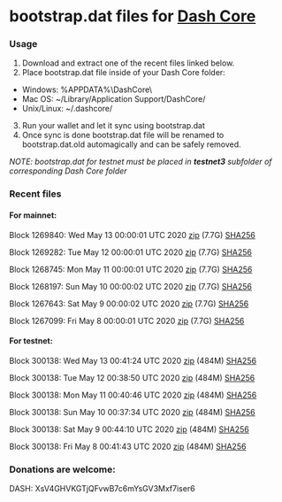 # bootstrap.dat files for [Dash Core](https://github.com/dashpay/dash)

### Usage

1. Download and extract one of the recent files linked below.
2. Place bootstrap.dat file inside of your Dash Core folder:
 - Windows: %APPDATA%\DashCore\
 - Mac OS: ~/Library/Application Support/DashCore/
 - Unix/Linux: ~/.dashcore/
3. Run your wallet and let it sync using bootstrap.dat
4. Once sync is done bootstrap.dat file will be renamed to bootstrap.dat.old automagically and can be safely removed.

_NOTE: bootstrap.dat for testnet must be placed in **testnet3** subfolder of corresponding Dash Core folder_

### Recent files

#### For mainnet:

Block 1269840: Wed May 13 00:00:01 UTC 2020 [zip](https://dash-bootstrap.ams3.digitaloceanspaces.com/mainnet/2020-05-13/bootstrap.dat.zip) (7.7G) [SHA256](https://dash-bootstrap.ams3.digitaloceanspaces.com/mainnet/2020-05-13/sha256.txt)

Block 1269282: Tue May 12 00:00:01 UTC 2020 [zip](https://dash-bootstrap.ams3.digitaloceanspaces.com/mainnet/2020-05-12/bootstrap.dat.zip) (7.7G) [SHA256](https://dash-bootstrap.ams3.digitaloceanspaces.com/mainnet/2020-05-12/sha256.txt)

Block 1268745: Mon May 11 00:00:01 UTC 2020 [zip](https://dash-bootstrap.ams3.digitaloceanspaces.com/mainnet/2020-05-11/bootstrap.dat.zip) (7.7G) [SHA256](https://dash-bootstrap.ams3.digitaloceanspaces.com/mainnet/2020-05-11/sha256.txt)

Block 1268197: Sun May 10 00:00:02 UTC 2020 [zip](https://dash-bootstrap.ams3.digitaloceanspaces.com/mainnet/2020-05-10/bootstrap.dat.zip) (7.7G) [SHA256](https://dash-bootstrap.ams3.digitaloceanspaces.com/mainnet/2020-05-10/sha256.txt)

Block 1267643: Sat May  9 00:00:02 UTC 2020 [zip](https://dash-bootstrap.ams3.digitaloceanspaces.com/mainnet/2020-05-09/bootstrap.dat.zip) (7.7G) [SHA256](https://dash-bootstrap.ams3.digitaloceanspaces.com/mainnet/2020-05-09/sha256.txt)

Block 1267099: Fri May  8 00:00:01 UTC 2020 [zip](https://dash-bootstrap.ams3.digitaloceanspaces.com/mainnet/2020-05-08/bootstrap.dat.zip) (7.7G) [SHA256](https://dash-bootstrap.ams3.digitaloceanspaces.com/mainnet/2020-05-08/sha256.txt)


#### For testnet:

Block 300138: Wed May 13 00:41:24 UTC 2020 [zip](https://dash-bootstrap.ams3.digitaloceanspaces.com/testnet/2020-05-13/bootstrap.dat.zip) (484M) [SHA256](https://dash-bootstrap.ams3.digitaloceanspaces.com/testnet/2020-05-13/sha256.txt)

Block 300138: Tue May 12 00:38:50 UTC 2020 [zip](https://dash-bootstrap.ams3.digitaloceanspaces.com/testnet/2020-05-12/bootstrap.dat.zip) (484M) [SHA256](https://dash-bootstrap.ams3.digitaloceanspaces.com/testnet/2020-05-12/sha256.txt)

Block 300138: Mon May 11 00:40:46 UTC 2020 [zip](https://dash-bootstrap.ams3.digitaloceanspaces.com/testnet/2020-05-11/bootstrap.dat.zip) (484M) [SHA256](https://dash-bootstrap.ams3.digitaloceanspaces.com/testnet/2020-05-11/sha256.txt)

Block 300138: Sun May 10 00:37:34 UTC 2020 [zip](https://dash-bootstrap.ams3.digitaloceanspaces.com/testnet/2020-05-10/bootstrap.dat.zip) (484M) [SHA256](https://dash-bootstrap.ams3.digitaloceanspaces.com/testnet/2020-05-10/sha256.txt)

Block 300138: Sat May  9 00:44:10 UTC 2020 [zip](https://dash-bootstrap.ams3.digitaloceanspaces.com/testnet/2020-05-09/bootstrap.dat.zip) (484M) [SHA256](https://dash-bootstrap.ams3.digitaloceanspaces.com/testnet/2020-05-09/sha256.txt)

Block 300138: Fri May  8 00:41:43 UTC 2020 [zip](https://dash-bootstrap.ams3.digitaloceanspaces.com/testnet/2020-05-08/bootstrap.dat.zip) (484M) [SHA256](https://dash-bootstrap.ams3.digitaloceanspaces.com/testnet/2020-05-08/sha256.txt)


### Donations are welcome:

DASH: XsV4GHVKGTjQFvwB7c6mYsGV3Mxf7iser6
